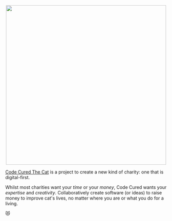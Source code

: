 <div align="center">
  <img src="https://github.com/CodeCured/.github/assets/12380876/6feaf0e7-20de-4a1e-9d05-7755519491e9" width="500px">
</div>

[Code Cured The Cat](https://codecured.org) is a project to create a new kind of charity: one that is digital-first.

Whilst most charities want your *time* or your *money*, Code Cured wants your *expertise* and *creativity*. Collaboratively create software (or ideas) to raise money to improve cat's lives, no matter where you are or what you do for a living.

😻
